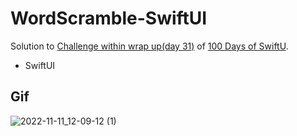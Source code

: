 # WordScramble-SwiftUI

Solution to [Challenge within wrap up(day 31)](https://www.hackingwithswift.com/100/swiftui/31) of [100 Days of SwiftU](https://www.hackingwithswift.com/100/swiftui).
* SwiftUI


## Gif
![2022-11-11_12-09-12 (1)](https://media.git.realestate.com.au/user/4311/files/1968664a-bcf7-47b7-9a88-8ad23358677b)
